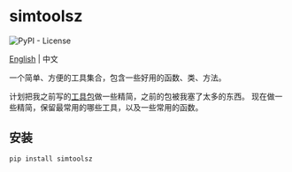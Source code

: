 # simtoolsz

<img alt="PyPI - License" src="https://img.shields.io/pypi/l/simtoolsz">


[English](README_EN.md) | 中文

一个简单、方便的工具集合，包含一些好用的函数、类、方法。

计划把我之前写的[工具包](https://github.com/SidneyLYZhang/pytoolsz)做一些精简，之前的包被我塞了太多的东西。
现在做一些精简，保留最常用的哪些工具，以及一些常用的函数。


## 安装

```bash
pip install simtoolsz
```
